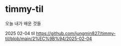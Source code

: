 # timmy-til
오늘 내가 배운 것들

2025 02-04 til   https://github.com/jungmin827/timmy-til/blob/main/2%EC%9B%94/2025-02-04
